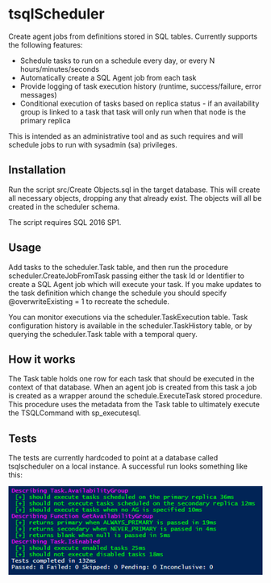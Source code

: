 # tsqlScheduler

Create agent jobs from definitions stored in SQL tables.  Currently supports the following features:

- Schedule tasks to run on a schedule every day, or every N hours/minutes/seconds
- Automatically create a SQL Agent job from each task
- Provide logging of task execution history (runtime, success/failure, error messages)
- Conditional execution of tasks based on replica status - if an availability group is linked to a task that task will only run when that node is the primary replica

This is intended as an administrative tool and as such requires and will schedule jobs to run with sysadmin (sa) privileges.

## Installation

Run the script src/Create Objects.sql in the target database.  This will create all necessary objects, dropping any that already exist.  The objects will all be created in the scheduler schema.

The script requires SQL 2016 SP1.

## Usage

Add tasks to the scheduler.Task table, and then run the procedure scheduler.CreateJobFromTask passing either the task Id or Identifier to create a SQL Agent job which will execute your task.  If you make updates to the task definition which change the schedule you should specify @overwriteExisting = 1 to recreate the schedule.

You can monitor executions via the scheduler.TaskExecution table.  Task configuration history is available in the scheduler.TaskHistory table, or by querying the scheduler.Task table with a temporal query.

## How it works

The Task table holds one row for each task that should be executed in the context of that database.  When an agent job is created from this task a job is created as a wrapper around the schedule.ExecuteTask stored procedure.  This procedure uses the metadata from the Task table to ultimately execute the TSQLCommand with sp_executesql.

## Tests
 
The tests are currently hardcoded to point at a database called tsqlscheduler on a local instance.  A successful run looks something like this:

![Pester Tests](/PesterTests.png?raw=true "Pester Test Results")
